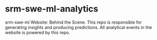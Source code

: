# srm-swe-ml-analytics
srm-swe-ml Website: Behind the Scene. This repo is responsible for generating insights and producing predictions. All analytical events in the website is powered by this repo.
